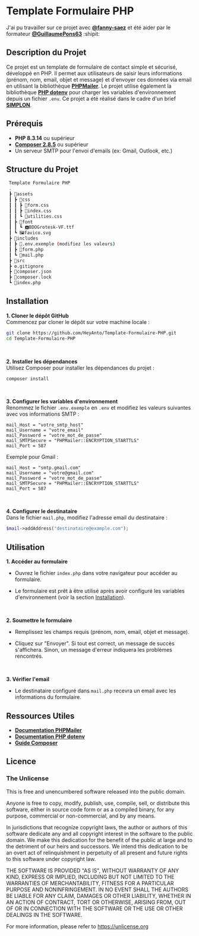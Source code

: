 # Template Formulaire PHP

J'ai pu travailler sur ce projet avec [**@fanny-saez**](https://github.com/fanny-saez) et été aider par le formateur [**@GuillaumePons63**](https://github.com/GuillaumePons63) :shipit:

## Description du Projet

Ce projet est un template de formulaire de contact simple et sécurisé, développé en PHP. Il permet aux utilisateurs de saisir leurs informations (prénom, nom, email, objet et message) et d'envoyer ces données via email en utilisant la bibliothèque [**PHPMailer**](https://github.com/PHPMailer/PHPMailer). Le projet utilise également la bibliothèque [**PHP dotenv**](https://github.com/vlucas/phpdotenv) pour charger les variables d'environnement depuis un fichier `.env`. Ce projet a été réalisé dans le cadre d'un brief [**SIMPLON**](https://www.simplon.co/).

## Prérequis

- **PHP 8.3.14** ou supérieur
- [**Composer 2.8.5**](https://getcomposer.org/) ou supérieur
- Un serveur SMTP pour l'envoi d'emails (ex: Gmail, Outlook, etc.)

## Structure du Projet

```bash
 Template Formulaire PHP
 .
 ┣ 📂assets
 ┃ ┣ 📂css
 ┃ ┃ ┣ 📝form.css
 ┃ ┃ ┣ 📝index.css
 ┃ ┃ ┗ 📝utilities.css
 ┃ ┣ 📂font
 ┃ ┃ ┗ 🅰️BDOGrotesk-VF.ttf
 ┃ ┗ 🖼️favico.svg
 ┣ 📂includes
 ┃ ┣ 📜.env.exemple (modifiez les valeurs)
 ┃ ┣ 📄form.php
 ┃ ┗ 📄mail.php
 ┣ 📁src
 ┣ ⚙️.gitignore
 ┣ 📜composer.json
 ┣ 📜composer.lock
 ┗ 📄index.php
```

## Installation

**1. Cloner le dépôt GitHub**
<br>
Commencez par cloner le dépôt sur votre machine locale :

```bash
git clone https://github.com/HeyAnto/Template-Formulaire-PHP.git
cd Template-Formulaire-PHP
```

<br>

**2. Installer les dépendances**
<br>
Utilisez Composer pour installer les dépendances du projet :

```bash
composer install
```

<br>

**3. Configurer les variables d'environnement**
<br>
Renommez le fichier `.env.exemple` en `.env` et modifiez les valeurs suivantes avec vos informations SMTP :

```env
mail_Host = "votre_smtp_host"
mail_Username = "votre_email"
mail_Password = "votre_mot_de_passe"
mail_SMTPSecure = "PHPMailer::ENCRYPTION_STARTTLS"
mail_Port = 587
```

Exemple pour Gmail :

```env
mail_Host = "smtp.gmail.com"
mail_Username = "votre@gmail.com"
mail_Password = "votre_mot_de_passe"
mail_SMTPSecure = "PHPMailer::ENCRYPTION_STARTTLS"
mail_Port = 587
```

<br>

**4. Configurer le destinataire**
<br>
Dans le fichier `mail.php`, modifiez l'adresse email du destinataire :

```php
$mail->addAddress("destinataire@example.com");
```

## Utilisation

**1. Accéder au formulaire**

- Ouvrez le fichier `index.php` dans votre navigateur pour accéder au formulaire.

- Le formulaire est prêt à être utilisé après avoir configuré les variables d'environnement (voir la section [Installation](#installation)).

<br>

**2. Soumettre le formulaire**

- Remplissez les champs requis (prénom, nom, email, objet et message).

- Cliquez sur "Envoyer". Si tout est correct, un message de succès s'affichera. Sinon, un message d'erreur indiquera les problèmes rencontrés.

<br>

**3. Vérifier l'email**

- Le destinataire configuré dans `mail.php` recevra un email avec les informations du formulaire.

## Ressources Utiles

- [**Documentation PHPMailer**](https://github.com/PHPMailer/PHPMailer)
- [**Documentation PHP dotenv**](https://github.com/vlucas/phpdotenv)
- [**Guide Composer**](https://getcomposer.org/doc/)

## Licence

### The Unlicense

This is free and unencumbered software released into the public domain.

Anyone is free to copy, modify, publish, use, compile, sell, or
distribute this software, either in source code form or as a compiled
binary, for any purpose, commercial or non-commercial, and by any
means.

In jurisdictions that recognize copyright laws, the author or authors
of this software dedicate any and all copyright interest in the
software to the public domain. We make this dedication for the benefit
of the public at large and to the detriment of our heirs and
successors. We intend this dedication to be an overt act of
relinquishment in perpetuity of all present and future rights to this
software under copyright law.

THE SOFTWARE IS PROVIDED "AS IS", WITHOUT WARRANTY OF ANY KIND,
EXPRESS OR IMPLIED, INCLUDING BUT NOT LIMITED TO THE WARRANTIES OF
MERCHANTABILITY, FITNESS FOR A PARTICULAR PURPOSE AND NONINFRINGEMENT.
IN NO EVENT SHALL THE AUTHORS BE LIABLE FOR ANY CLAIM, DAMAGES OR
OTHER LIABILITY, WHETHER IN AN ACTION OF CONTRACT, TORT OR OTHERWISE,
ARISING FROM, OUT OF OR IN CONNECTION WITH THE SOFTWARE OR THE USE OR
OTHER DEALINGS IN THE SOFTWARE.

For more information, please refer to <https://unlicense.org>
